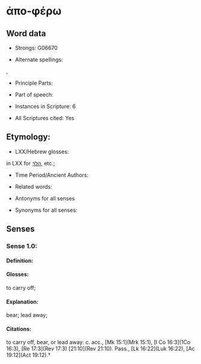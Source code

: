 # ἀπο-φέρω

<!-- Status: S2=NeedsEdits -->
<!-- Lexica used for edits:   -->

## Word data

* Strongs: G06670

* Alternate spellings:

,

* Principle Parts: 


* Part of speech: 


* Instances in Scripture: 6

* All Scriptures cited: Yes

## Etymology: 


* LXX/Hebrew glosses: 

in LXX for [הלךְ](//en-uhl/H1980), etc.;

* Time Period/Ancient Authors: 


* Related words: 

* Antonyms for all senses

* Synonyms for all senses: 


## Senses 


### Sense  1.0: 

#### Definition: 

#### Glosses: 

to carry off; 

#### Explanation: 

bear; 
lead away; 

#### Citations: 

to carry off, bear, or lead away: c. acc., [Mk 15:1](Mrk 15:1), [I Co 16:3](1Co 16:3), [Re 17:3](Rev 17:3) [21:10](Rev 21:10). Pass., [Lk 16:22](Luk 16:22), [Ac 19:12](Act 19:12).†
